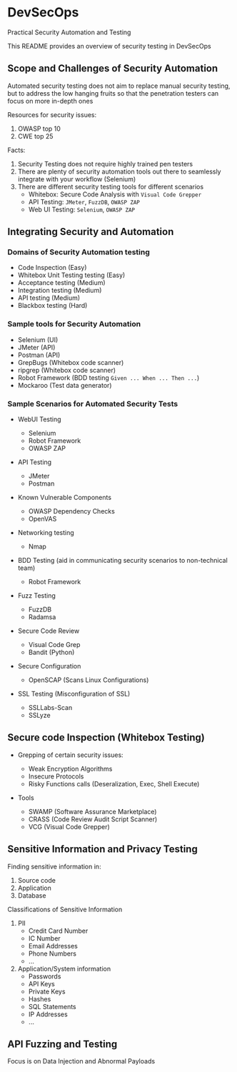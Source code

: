 # DevSecOps
Practical Security Automation and Testing

This README provides an overview of security testing in DevSecOps

Scope and Challenges of Security Automation
---

Automated security testing does not aim to replace manual security testing, but to address the low hanging fruits so that the penetration testers can focus on more in-depth ones

Resources for security issues:
1. OWASP top 10
2. CWE top 25

Facts:
1. Security Testing does not require highly trained pen testers
2. There are plenty of security automation tools out there to seamlessly integrate with your workflow (Selenium)
3. There are different security testing tools for different scenarios
    - Whitebox: Secure Code Analysis with  `Visual Code Grepper`
    - API Testing: `JMeter`, `FuzzDB`, `OWASP ZAP`
    - Web UI Testing: `Selenium`, `OWASP ZAP`

Integrating Security and Automation
---

### Domains of Security Automation testing

- Code Inspection (Easy)
- Whitebox Unit Testing testing (Easy)
- Acceptance testing (Medium)
- Integration testing (Medium)
- API testing (Medium)
- Blackbox testing (Hard)

### Sample tools for Security Automation

- Selenium (UI)
- JMeter (API)
- Postman (API)
- GrepBugs (Whitebox code scanner)
- ripgrep (Whitebox code scanner)
- Robot Framework (BDD testing `Given ... When ... Then ...`)
- Mockaroo (Test data generator)

### Sample Scenarios for Automated Security Tests

- WebUI Testing
    - Selenium
    - Robot Framework
    - OWASP ZAP

- API Testing
    - JMeter
    - Postman

- Known Vulnerable Components
    - OWASP Dependency Checks
    - OpenVAS

- Networking testing
    - Nmap

- BDD Testing (aid in communicating security scenarios to non-technical team)
    - Robot Framework

- Fuzz Testing
    - FuzzDB
    - Radamsa

- Secure Code Review
    - Visual Code Grep
    - Bandit (Python)

- Secure Configuration
    - OpenSCAP (Scans Linux Configurations)

- SSL Testing (Misconfiguration of SSL)
    - SSLLabs-Scan
    - SSLyze

Secure code Inspection (Whitebox Testing)
---

- Grepping of certain security issues:
    - Weak Encryption Algorithms
    - Insecure Protocols
    - Risky Functions calls (Deseralization, Exec, Shell Execute)

- Tools
    - SWAMP (Software Assurance Marketplace)
    - CRASS (Code Review Audit Script Scanner)
    - VCG (Visual Code Grepper)


Sensitive Information and Privacy Testing
---

Finding sensitive information in:
1. Source code
2. Application
3. Database

Classifications of Sensitive Information
1. PII
    - Credit Card Number
    - IC Number
    - Email Addresses
    - Phone Numbers
    - ...
3. Application/System information
    - Passwords
    - API Keys
    - Private Keys
    - Hashes
    - SQL Statements
    - IP Addresses
    - ...


API Fuzzing and Testing
---

Focus is on Data Injection and Abnormal Payloads


